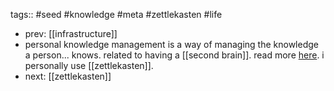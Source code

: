 tags:: #seed #knowledge #meta #zettlekasten #life

- prev: [[infrastructure]]
- personal knowledge management is a way of managing the knowledge a person... knows. related to having a [[second brain]]. read more [here](https://en.wikipedia.org/wiki/Personal_knowledge_management). i personally use [[zettlekasten]].
- next: [[zettlekasten]]